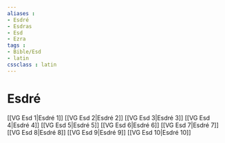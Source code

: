 ```yaml
---
aliases : 
- Esdré
- Esdras
- Esd
- Ezra
tags : 
- Bible/Esd
- latin
cssclass : latin
---
```


# Esdré

[[VG Esd 1|Esdré 1]]
[[VG Esd 2|Esdré 2]]
[[VG Esd 3|Esdré 3]]
[[VG Esd 4|Esdré 4]]
[[VG Esd 5|Esdré 5]]
[[VG Esd 6|Esdré 6]]
[[VG Esd 7|Esdré 7]]
[[VG Esd 8|Esdré 8]]
[[VG Esd 9|Esdré 9]]
[[VG Esd 10|Esdré 10]]
